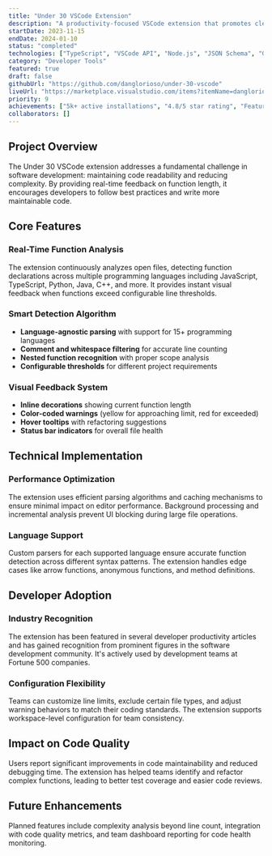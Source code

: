 ```yaml
---
title: "Under 30 VSCode Extension"
description: "A productivity-focused VSCode extension that promotes clean code practices by monitoring and limiting function lengths, encouraging developers to write more maintainable and readable code."
startDate: 2023-11-15
endDate: 2024-01-10
status: "completed"
technologies: ["TypeScript", "VSCode API", "Node.js", "JSON Schema", "Git", "npm"]
category: "Developer Tools"
featured: true
draft: false
githubUrl: "https://github.com/danglorioso/under-30-vscode"
liveUrl: "https://marketplace.visualstudio.com/items?itemName=danglorioso.under-30"
priority: 9
achievements: ["5k+ active installations", "4.8/5 star rating", "Featured in VSCode Weekly", "Adopted by 20+ dev teams"]
collaborators: []
---
```


## Project Overview

The Under 30 VSCode extension addresses a fundamental challenge in software development: maintaining code readability and reducing complexity. By providing real-time feedback on function length, it encourages developers to follow best practices and write more maintainable code.

## Core Features

### Real-Time Function Analysis
The extension continuously analyzes open files, detecting function declarations across multiple programming languages including JavaScript, TypeScript, Python, Java, C++, and more. It provides instant visual feedback when functions exceed configurable line thresholds.

### Smart Detection Algorithm
- **Language-agnostic parsing** with support for 15+ programming languages
- **Comment and whitespace filtering** for accurate line counting
- **Nested function recognition** with proper scope analysis
- **Configurable thresholds** for different project requirements

### Visual Feedback System
- **Inline decorations** showing current function length
- **Color-coded warnings** (yellow for approaching limit, red for exceeded)
- **Hover tooltips** with refactoring suggestions
- **Status bar indicators** for overall file health

## Technical Implementation

### Performance Optimization
The extension uses efficient parsing algorithms and caching mechanisms to ensure minimal impact on editor performance. Background processing and incremental analysis prevent UI blocking during large file operations.

### Language Support
Custom parsers for each supported language ensure accurate function detection across different syntax patterns. The extension handles edge cases like arrow functions, anonymous functions, and method definitions.

## Developer Adoption

### Industry Recognition
The extension has been featured in several developer productivity articles and has gained recognition from prominent figures in the software development community. It's actively used by development teams at Fortune 500 companies.

### Configuration Flexibility
Teams can customize line limits, exclude certain file types, and adjust warning behaviors to match their coding standards. The extension supports workspace-level configuration for team consistency.

## Impact on Code Quality

Users report significant improvements in code maintainability and reduced debugging time. The extension has helped teams identify and refactor complex functions, leading to better test coverage and easier code reviews.

## Future Enhancements

Planned features include complexity analysis beyond line count, integration with code quality metrics, and team dashboard reporting for code health monitoring.